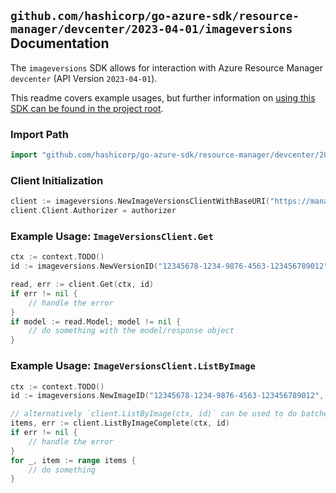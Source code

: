 
## `github.com/hashicorp/go-azure-sdk/resource-manager/devcenter/2023-04-01/imageversions` Documentation

The `imageversions` SDK allows for interaction with Azure Resource Manager `devcenter` (API Version `2023-04-01`).

This readme covers example usages, but further information on [using this SDK can be found in the project root](https://github.com/hashicorp/go-azure-sdk/tree/main/docs).

### Import Path

```go
import "github.com/hashicorp/go-azure-sdk/resource-manager/devcenter/2023-04-01/imageversions"
```


### Client Initialization

```go
client := imageversions.NewImageVersionsClientWithBaseURI("https://management.azure.com")
client.Client.Authorizer = authorizer
```


### Example Usage: `ImageVersionsClient.Get`

```go
ctx := context.TODO()
id := imageversions.NewVersionID("12345678-1234-9876-4563-123456789012", "example-resource-group", "devCenterValue", "galleryValue", "imageValue", "versionValue")

read, err := client.Get(ctx, id)
if err != nil {
	// handle the error
}
if model := read.Model; model != nil {
	// do something with the model/response object
}
```


### Example Usage: `ImageVersionsClient.ListByImage`

```go
ctx := context.TODO()
id := imageversions.NewImageID("12345678-1234-9876-4563-123456789012", "example-resource-group", "devCenterValue", "galleryValue", "imageValue")

// alternatively `client.ListByImage(ctx, id)` can be used to do batched pagination
items, err := client.ListByImageComplete(ctx, id)
if err != nil {
	// handle the error
}
for _, item := range items {
	// do something
}
```
